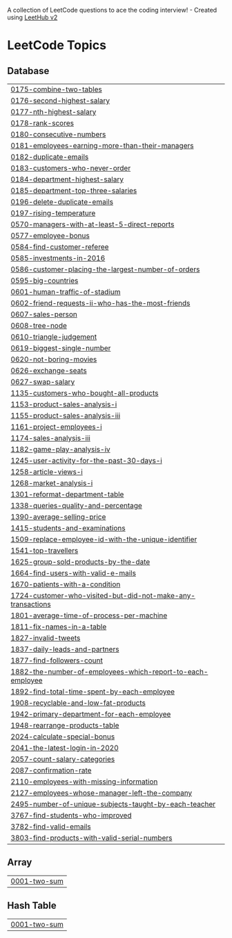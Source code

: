 A collection of LeetCode questions to ace the coding interview! - Created using [LeetHub v2](https://github.com/arunbhardwaj/LeetHub-2.0)
<!---LeetCode Topics Start-->
# LeetCode Topics
## Database
|  |
| ------- |
| [0175-combine-two-tables](https://github.com/Sahana-Chaudhary/SQL/tree/master/0175-combine-two-tables) |
| [0176-second-highest-salary](https://github.com/Sahana-Chaudhary/SQL/tree/master/0176-second-highest-salary) |
| [0177-nth-highest-salary](https://github.com/Sahana-Chaudhary/SQL/tree/master/0177-nth-highest-salary) |
| [0178-rank-scores](https://github.com/Sahana-Chaudhary/SQL/tree/master/0178-rank-scores) |
| [0180-consecutive-numbers](https://github.com/Sahana-Chaudhary/SQL/tree/master/0180-consecutive-numbers) |
| [0181-employees-earning-more-than-their-managers](https://github.com/Sahana-Chaudhary/SQL/tree/master/0181-employees-earning-more-than-their-managers) |
| [0182-duplicate-emails](https://github.com/Sahana-Chaudhary/SQL/tree/master/0182-duplicate-emails) |
| [0183-customers-who-never-order](https://github.com/Sahana-Chaudhary/SQL/tree/master/0183-customers-who-never-order) |
| [0184-department-highest-salary](https://github.com/Sahana-Chaudhary/SQL-LeetCode/tree/master/0184-department-highest-salary) |
| [0185-department-top-three-salaries](https://github.com/Sahana-Chaudhary/SQL/tree/master/0185-department-top-three-salaries) |
| [0196-delete-duplicate-emails](https://github.com/Sahana-Chaudhary/SQL-LeetCode/tree/master/0196-delete-duplicate-emails) |
| [0197-rising-temperature](https://github.com/Sahana-Chaudhary/SQL/tree/master/0197-rising-temperature) |
| [0570-managers-with-at-least-5-direct-reports](https://github.com/Sahana-Chaudhary/SQL-LeetCode/tree/master/0570-managers-with-at-least-5-direct-reports) |
| [0577-employee-bonus](https://github.com/Sahana-Chaudhary/SQL/tree/master/0577-employee-bonus) |
| [0584-find-customer-referee](https://github.com/Sahana-Chaudhary/SQL/tree/master/0584-find-customer-referee) |
| [0585-investments-in-2016](https://github.com/Sahana-Chaudhary/SQL/tree/master/0585-investments-in-2016) |
| [0586-customer-placing-the-largest-number-of-orders](https://github.com/Sahana-Chaudhary/SQL/tree/master/0586-customer-placing-the-largest-number-of-orders) |
| [0595-big-countries](https://github.com/Sahana-Chaudhary/SQL/tree/master/0595-big-countries) |
| [0601-human-traffic-of-stadium](https://github.com/Sahana-Chaudhary/SQL/tree/master/0601-human-traffic-of-stadium) |
| [0602-friend-requests-ii-who-has-the-most-friends](https://github.com/Sahana-Chaudhary/SQL/tree/master/0602-friend-requests-ii-who-has-the-most-friends) |
| [0607-sales-person](https://github.com/Sahana-Chaudhary/SQL/tree/master/0607-sales-person) |
| [0608-tree-node](https://github.com/Sahana-Chaudhary/SQL/tree/master/0608-tree-node) |
| [0610-triangle-judgement](https://github.com/Sahana-Chaudhary/SQL/tree/master/0610-triangle-judgement) |
| [0619-biggest-single-number](https://github.com/Sahana-Chaudhary/SQL-LeetCode/tree/master/0619-biggest-single-number) |
| [0620-not-boring-movies](https://github.com/Sahana-Chaudhary/SQL/tree/master/0620-not-boring-movies) |
| [0626-exchange-seats](https://github.com/Sahana-Chaudhary/SQL-LeetCode/tree/master/0626-exchange-seats) |
| [0627-swap-salary](https://github.com/Sahana-Chaudhary/SQL/tree/master/0627-swap-salary) |
| [1135-customers-who-bought-all-products](https://github.com/Sahana-Chaudhary/SQL-LeetCode/tree/master/1135-customers-who-bought-all-products) |
| [1153-product-sales-analysis-i](https://github.com/Sahana-Chaudhary/SQL/tree/master/1153-product-sales-analysis-i) |
| [1155-product-sales-analysis-iii](https://github.com/Sahana-Chaudhary/SQL-LeetCode/tree/master/1155-product-sales-analysis-iii) |
| [1161-project-employees-i](https://github.com/Sahana-Chaudhary/SQL-LeetCode/tree/master/1161-project-employees-i) |
| [1174-sales-analysis-iii](https://github.com/Sahana-Chaudhary/SQL/tree/master/1174-sales-analysis-iii) |
| [1182-game-play-analysis-iv](https://github.com/Sahana-Chaudhary/SQL-LeetCode/tree/master/1182-game-play-analysis-iv) |
| [1245-user-activity-for-the-past-30-days-i](https://github.com/Sahana-Chaudhary/SQL/tree/master/1245-user-activity-for-the-past-30-days-i) |
| [1258-article-views-i](https://github.com/Sahana-Chaudhary/SQL/tree/master/1258-article-views-i) |
| [1268-market-analysis-i](https://github.com/Sahana-Chaudhary/SQL-LeetCode/tree/master/1268-market-analysis-i) |
| [1301-reformat-department-table](https://github.com/Sahana-Chaudhary/SQL/tree/master/1301-reformat-department-table) |
| [1338-queries-quality-and-percentage](https://github.com/Sahana-Chaudhary/SQL/tree/master/1338-queries-quality-and-percentage) |
| [1390-average-selling-price](https://github.com/Sahana-Chaudhary/SQL/tree/master/1390-average-selling-price) |
| [1415-students-and-examinations](https://github.com/Sahana-Chaudhary/SQL/tree/master/1415-students-and-examinations) |
| [1509-replace-employee-id-with-the-unique-identifier](https://github.com/Sahana-Chaudhary/SQL-LeetCode/tree/master/1509-replace-employee-id-with-the-unique-identifier) |
| [1541-top-travellers](https://github.com/Sahana-Chaudhary/SQL/tree/master/1541-top-travellers) |
| [1625-group-sold-products-by-the-date](https://github.com/Sahana-Chaudhary/SQL/tree/master/1625-group-sold-products-by-the-date) |
| [1664-find-users-with-valid-e-mails](https://github.com/Sahana-Chaudhary/SQL/tree/master/1664-find-users-with-valid-e-mails) |
| [1670-patients-with-a-condition](https://github.com/Sahana-Chaudhary/SQL/tree/master/1670-patients-with-a-condition) |
| [1724-customer-who-visited-but-did-not-make-any-transactions](https://github.com/Sahana-Chaudhary/SQL/tree/master/1724-customer-who-visited-but-did-not-make-any-transactions) |
| [1801-average-time-of-process-per-machine](https://github.com/Sahana-Chaudhary/SQL/tree/master/1801-average-time-of-process-per-machine) |
| [1811-fix-names-in-a-table](https://github.com/Sahana-Chaudhary/SQL/tree/master/1811-fix-names-in-a-table) |
| [1827-invalid-tweets](https://github.com/Sahana-Chaudhary/SQL/tree/master/1827-invalid-tweets) |
| [1837-daily-leads-and-partners](https://github.com/Sahana-Chaudhary/SQL/tree/master/1837-daily-leads-and-partners) |
| [1877-find-followers-count](https://github.com/Sahana-Chaudhary/SQL/tree/master/1877-find-followers-count) |
| [1882-the-number-of-employees-which-report-to-each-employee](https://github.com/Sahana-Chaudhary/SQL/tree/master/1882-the-number-of-employees-which-report-to-each-employee) |
| [1892-find-total-time-spent-by-each-employee](https://github.com/Sahana-Chaudhary/SQL/tree/master/1892-find-total-time-spent-by-each-employee) |
| [1908-recyclable-and-low-fat-products](https://github.com/Sahana-Chaudhary/SQL/tree/master/1908-recyclable-and-low-fat-products) |
| [1942-primary-department-for-each-employee](https://github.com/Sahana-Chaudhary/SQL/tree/master/1942-primary-department-for-each-employee) |
| [1948-rearrange-products-table](https://github.com/Sahana-Chaudhary/SQL/tree/master/1948-rearrange-products-table) |
| [2024-calculate-special-bonus](https://github.com/Sahana-Chaudhary/SQL/tree/master/2024-calculate-special-bonus) |
| [2041-the-latest-login-in-2020](https://github.com/Sahana-Chaudhary/SQL/tree/master/2041-the-latest-login-in-2020) |
| [2057-count-salary-categories](https://github.com/Sahana-Chaudhary/SQL/tree/master/2057-count-salary-categories) |
| [2087-confirmation-rate](https://github.com/Sahana-Chaudhary/SQL/tree/master/2087-confirmation-rate) |
| [2110-employees-with-missing-information](https://github.com/Sahana-Chaudhary/SQL/tree/master/2110-employees-with-missing-information) |
| [2127-employees-whose-manager-left-the-company](https://github.com/Sahana-Chaudhary/SQL/tree/master/2127-employees-whose-manager-left-the-company) |
| [2495-number-of-unique-subjects-taught-by-each-teacher](https://github.com/Sahana-Chaudhary/SQL/tree/master/2495-number-of-unique-subjects-taught-by-each-teacher) |
| [3767-find-students-who-improved](https://github.com/Sahana-Chaudhary/SQL-LeetCode/tree/master/3767-find-students-who-improved) |
| [3782-find-valid-emails](https://github.com/Sahana-Chaudhary/SQL/tree/master/3782-find-valid-emails) |
| [3803-find-products-with-valid-serial-numbers](https://github.com/Sahana-Chaudhary/SQL/tree/master/3803-find-products-with-valid-serial-numbers) |
## Array
|  |
| ------- |
| [0001-two-sum](https://github.com/Sahana-Chaudhary/SQL/tree/master/0001-two-sum) |
## Hash Table
|  |
| ------- |
| [0001-two-sum](https://github.com/Sahana-Chaudhary/SQL/tree/master/0001-two-sum) |
<!---LeetCode Topics End-->